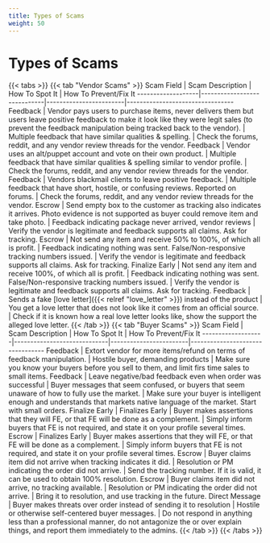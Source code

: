 ```yaml
---
title: Types of Scams
weight: 50
---
```


# Types of Scams

{{< tabs >}}
{{< tab "Vendor Scams" >}}
Scam Field  | Scam Description  | How To Spot It  | How To Prevent/Fix It
-------------------|-----------------------------|------------------------|---------------------------------
Feedback    | Vendor pays users to purchase items, never delivers them but users leave positive feedback to make it look like they were legit sales (to prevent the feedback manipulation being tracked back to the vendor). | Multiple feedback that have similar qualities & spelling.  | Check the forums, reddit, and any vendor review threads for the vendor.
Feedback    | Vendor uses an alt/puppet account and vote on their own product. | Multiple feedback that have similar qualities & spelling similar to vendor profile. | Check the forums, reddit, and any vendor review threads for the vendor.
Feedback    | Vendors blackmail clients to leave positive feedback. | Multiple feedback that have short, hostile, or confusing reviews. Reported on forums. | Check the forums, reddit, and any vendor review threads for the vendor.
Escrow    | Send empty box to the customer as tracking also indicates it arrives. Photo evidence is not supported as buyer could remove item and take photo. | Feedback indicating package never arrived, vendor reviews | Verify the vendor is legitimate and feedback supports all claims. Ask for tracking.
Escrow    | Not send any item and receive 50% to 100%, of which all is profit. | Feedback indicating nothing was sent. False/Non-responsive tracking numbers issued. | Verify the vendor is legitimate and feedback supports all claims. Ask for tracking.
Finalize Early | Not send any item and receive 100%, of which all is profit. | Feedback indicating nothing was sent. False/Non-responsive tracking numbers issued. | Verify the vendor is legitimate and feedback supports all claims. Ask for tracking.
Feedback | Sends a fake [love letter]({{< relref "love_letter" >}}) instead of the product | You get a love letter that does not look like it comes from an official source. | Check if it is known how a real love letter looks like, show the support the alleged love letter.
{{< /tab >}}
{{< tab "Buyer Scams" >}}
Scam Field  | Scam Description  | How To Spot It  | How To Prevent/Fix It
-------------------|-----------------------------|------------------------|---------------------------------
Feedback    | Extort vendor for more items/refund on terms of feedback manipulation. | Hostile buyer, demanding products | Make sure you know your buyers before you sell to them, and limit firs time sales to small items.
Feedback    | Leave negative/bad feedback even when order was successful | Buyer messages that seem confused, or buyers that seem unaware of how to fully use the market. | Make sure your buyer is intelligent enough and understands that markets native language of the market. Start with small orders.
Finalize Early | Finalizes Early | Buyer makes assertions that they will FE, or that FE will be done as a complement. | Simply inform buyers that FE is not required, and state it on your profile several times.
Escrow | Finalizes Early | Buyer makes assertions that they will FE, or that FE will be done as a complement. | Simply inform buyers that FE is not required, and state it on your profile several times.
Escrow | Buyer claims item did not arrive when tracking indicates it did. | Resolution or PM indicating the order did not arrive. | Send the tracking number. If it is valid, it can be used to obtain 100% resolution.
Escrow | Buyer claims item did not arrive, no tracking available. | Resolution or PM indicating the order did not arrive. | Bring it to resolution, and use tracking in the future.
Direct Message | Buyer makes threats over order instead of sending it to resolution | Hostile or otherwise self-centered buyer messages. | Do not respond in anything less than a professional manner, do not antagonize the or over explain things, and report them immediately to the admins.
{{< /tab >}}
{{< /tabs >}}

